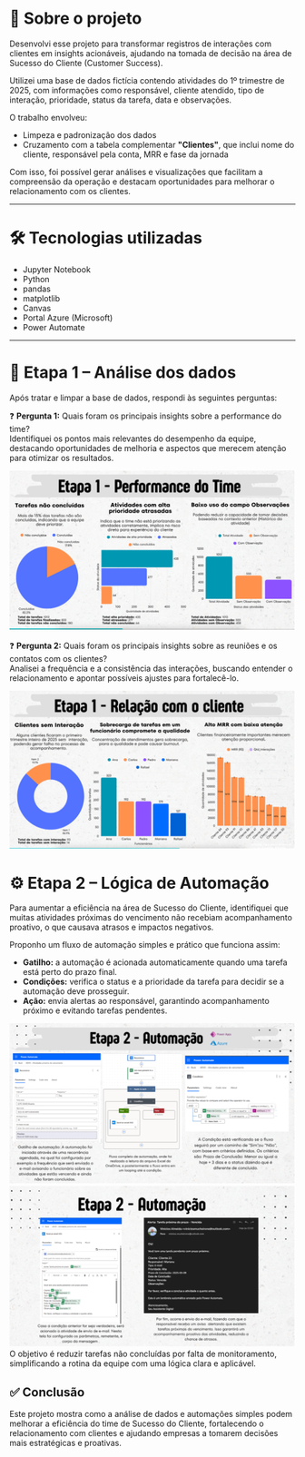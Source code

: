 # 🚀 Sobre o projeto

Desenvolvi esse projeto para transformar registros de interações com clientes em insights acionáveis, ajudando na tomada de decisão na área de Sucesso do Cliente (Customer Success).  

Utilizei uma base de dados fictícia contendo atividades do 1º trimestre de 2025, com informações como responsável, cliente atendido, tipo de interação, prioridade, status da tarefa, data e observações.  

O trabalho envolveu:  
- Limpeza e padronização dos dados  
- Cruzamento com a tabela complementar **"Clientes"**, que inclui nome do cliente, responsável pela conta, MRR e fase da jornada  

Com isso, foi possível gerar análises e visualizações que facilitam a compreensão da operação e destacam oportunidades para melhorar o relacionamento com os clientes.

---

# 🛠️ Tecnologias utilizadas

- Jupyter Notebook  
- Python  
- pandas  
- matplotlib  
- Canvas  
- Portal Azure (Microsoft)  
- Power Automate  

---

# 🧩 Etapa 1 – Análise dos dados

Após tratar e limpar a base de dados, respondi às seguintes perguntas:

❓ **Pergunta 1:** Quais foram os principais insights sobre a performance do time?  
Identifiquei os pontos mais relevantes do desempenho da equipe, destacando oportunidades de melhoria e aspectos que merecem atenção para otimizar os resultados.

!["performance do time"](img/Imagem1.png)


❓ **Pergunta 2:** Quais foram os principais insights sobre as reuniões e os contatos com os clientes?  
Analisei a frequência e a consistência das interações, buscando entender o relacionamento e apontar possíveis ajustes para fortalecê-lo.

!["relaçãocomocliente"](img/Imagem2.png)

# ⚙️ Etapa 2 – Lógica de Automação

Para aumentar a eficiência na área de Sucesso do Cliente, identifiquei que muitas atividades próximas do vencimento não recebiam acompanhamento proativo, o que causava atrasos e impactos negativos.

Proponho um fluxo de automação simples e prático que funciona assim:  

- **Gatilho:** a automação é acionada automaticamente quando uma tarefa está perto do prazo final.  
- **Condições:** verifica o status e a prioridade da tarefa para decidir se a automação deve prosseguir.  
- **Ação:** envia alertas ao responsável, garantindo acompanhamento próximo e evitando tarefas pendentes.


!["automação"](img/Imagem3.png)
!["finalizandoautomação](img/Imagem4.png)
O objetivo é reduzir tarefas não concluídas por falta de monitoramento, simplificando a rotina da equipe com uma lógica clara e aplicável.



## ✅ Conclusão

Este projeto mostra como a análise de dados e automações simples podem melhorar a eficiência do time de Sucesso do Cliente, fortalecendo o relacionamento com clientes e ajudando empresas a tomarem decisões mais estratégicas e proativas.

 
